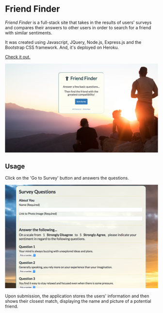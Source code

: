 # Friend Finder

_Friend Finder_ is a full-stack site that takes in the results of users' surveys and compares their answers to other users in order to search for a friend with similar sentiments.

It was created using Javascript, JQuery, Node.js, Express.js and the Bootstrap CSS framework.  And, it's deployed on Heroku.

[Check it out.](https://agile-hamlet-76580.herokuapp.com/)

![FriendFinder Intro](https://raw.githubusercontent.com/chris-milan/Main-Portfolio/master/assets/images/friend-finder-intro.png)
## Usage

Click  on the 'Go to Survey'  button and answers the questions.

![FriendFinder Survey](https://raw.githubusercontent.com/chris-milan/Main-Portfolio/master/assets/images/friend-finder-survey.png)

Upon submission, the application stores the users' information and then shows their closest match, displaying the name and picture of a potential friend.